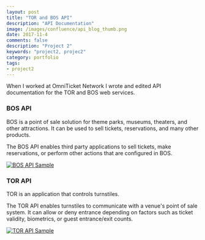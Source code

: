 ```yaml
---
layout: post
title: "TOR and BOS API"
description: "API Documentation"
image: /images/confluence/api_blog_thumb.png
date: 2017-11-4
comments: false
description: "Project 2"
keywords: "project2, projec2"
category: portfolio
tags:
- project2
---
```


When I worked at OmniTicket Network I wrote and edited API documentation for the TOR and BOS web services. 

<h3>BOS API</h3>

BOS is a point of sale solution for theme parks, museums, theaters, and other attractions. It can be used to sell tickets, reservations, and many other products.

The BOS API enables third party applications to sell tickets, make reservations, or perform other actions that are configured in BOS.

<a href="{{ site.baseurl }}/images/bos_api_sample.pdf">
	<img class="portfolio-thumb" alt="BOS API Sample" src="{{ site.baseurl }}/images/confluence/bos_api_thumb.png" style="max-width:40%;"/>
</a>

<h3>TOR API</h3>

TOR is an application that controls turnstiles.

The TOR API enables turnstiles to communicate with a venue's point of sale system. It can allow or deny entrance depending on factors such as ticket validity, biometrics, or guest entrance/exit counts.

<a href="/images/tor_api_sample.pdf">
	<img class="portfolio-thumb" alt="TOR API Sample" src="{{ site.baseurl }}/images/confluence/tor_api_thumb.png" style="max-width:40%;"/>
</a>